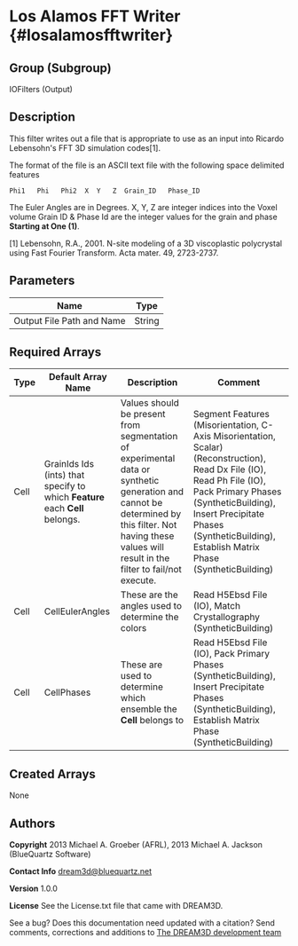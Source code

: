 Los Alamos FFT Writer {#losalamosfftwriter}
=====

## Group (Subgroup) ##
IOFilters (Output)


## Description ##
This filter writes out a file that is appropriate to use as an input into Ricardo Lebensohn's FFT 3D simulation codes[1].

The format of the file is an ASCII text file with the following space delimited features

	Phi1   Phi   Phi2  X  Y   Z  Grain_ID   Phase_ID

The Euler Angles are in Degrees.
X, Y, Z are integer indices into the Voxel volume
Grain ID & Phase Id are the integer values for the grain and phase **Starting at One (1)**.


[1] Lebensohn, R.A., 2001. N-site modeling of a 3D viscoplastic polycrystal using Fast Fourier Transform. Acta mater. 49, 2723-2737.


## Parameters ##


| Name             | Type |
|------------------|------|
| Output File Path and Name |  String  |


## Required Arrays ##

| Type | Default Array Name | Description | Comment |
|------|--------------------|-------------|---------|
| Cell | GrainIds Ids (ints) that specify to which **Feature** each **Cell** belongs. | Values should be present from segmentation of experimental data or synthetic generation and cannot be determined by this filter. Not having these values will result in the filter to fail/not execute. | Segment Features (Misorientation, C-Axis Misorientation, Scalar) (Reconstruction), Read Dx File (IO), Read Ph File (IO), Pack Primary Phases (SyntheticBuilding), Insert Precipitate Phases (SyntheticBuilding), Establish Matrix Phase (SyntheticBuilding) |
| Cell | CellEulerAngles | These are the angles used to determine the colors | Read H5Ebsd File (IO), Match Crystallography (SyntheticBuilding) |
| Cell | CellPhases |  These are used to determine which ensemble the **Cell** belongs to | Read H5Ebsd File (IO), Pack Primary Phases (SyntheticBuilding), Insert Precipitate Phases (SyntheticBuilding), Establish Matrix Phase (SyntheticBuilding) |


## Created Arrays ##

None



## Authors ##

**Copyright** 2013 Michael A. Groeber (AFRL), 2013 Michael A. Jackson (BlueQuartz Software)

**Contact Info** dream3d@bluequartz.net

**Version** 1.0.0

**License**  See the License.txt file that came with DREAM3D.



See a bug? Does this documentation need updated with a citation? Send comments, corrections and additions to [The DREAM3D development team](mailto:dream3d@bluequartz.net?subject=Documentation%20Correction)


